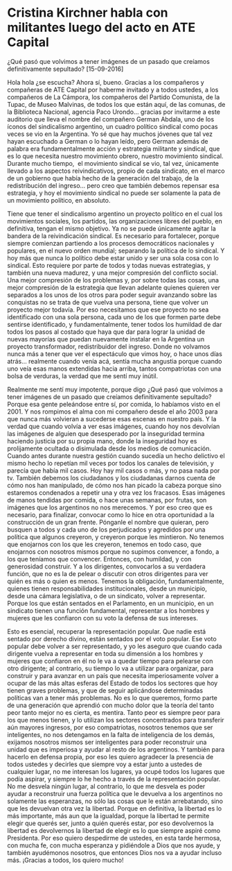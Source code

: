 # Cristina Kirchner habla con militantes luego del acto en ATE Capital

¿Qué pasó que volvimos a tener imágenes de un pasado que creíamos definitivamente sepultado?
[15-09-2016]


Hola hola ¿se escucha? Ahora sí, bueno. Gracias a los compañeros y compañeras de ATE Capital por haberme invitado y a todos ustedes, a los compañeros de La Cámpora, los compañeros del Partido Comunista, de la Tupac, de Museo Malvinas, de todos los que están aquí, de las comunas, de la Biblioteca Nacional, agencia Paco Urondo… gracias por invitarme a este auditorio que lleva el nombre del compañero German Abdala, uno de los íconos del sindicalismo argentino, un cuadro político sindical como pocas veces se vio en la Argentina.
Yo sé que hay muchos jóvenes que tal vez hayan escuchado a German o lo hayan leído, pero German además de palabra era fundamentalmente acción y estrategia militante y sindical, que es lo que necesita nuestro movimiento obrero, nuestro movimiento sindical. Durante mucho tiempo,  el movimiento sindical se vio, tal vez, únicamente llevado a los aspectos reivindicativos, propio de cada sindicato, en el marco de un gobierno que había hecho de la generación del trabajo, de la redistribución del ingreso… pero creo que también debemos repensar esa estrategia, y hoy el movimiento sindical no puede ser solamente la pata de un movimiento político, en absoluto.

Tiene que tener el sindicalismo argentino un proyecto político en el cual los movimientos sociales, los partidos, las organizaciones libres del pueblo, en definitiva, tengan el mismo objetivo. Ya no se puede únicamente agitar la bandera de la reivindicación sindical. Es necesario para fortalecer, porque siempre comienzan partiendo a los procesos democráticos nacionales y populares, en el nuevo orden mundial; separando la política de lo sindical. Y hoy más que nunca lo político debe estar unido y ser una sola cosa con lo sindical.
Esto requiere por parte de todos y todas nuevas estrategias, y también una nueva madurez, y una mejor compresión del conflicto social. Una mejor compresión de los problemas y, por sobre todas las cosas, una mejor compresión de la estrategia que llevan adelante quienes quieren ver separados a los unos de los otros para poder seguir avanzando sobre las conquistas no se trata de que vuelva una persona, tiene que volver un proyecto mejor todavía.
Por eso necesitamos que ese proyecto no sea identificado con una sola persona, cada uno de los que formen parte debe sentirse identificado, y fundamentalmente, tener todos los humildad de dar todos los pasos al costado que haya que dar para lograr la unidad de nuevas mayorías que puedan nuevamente instalar en la Argentina un proyecto transformador, redistribuidor del ingreso. Donde no volvamos nunca más a tener que ver el espectáculo que vimos hoy, o hace unos días atrás… realmente cuando venía acá, sentía mucha angustia porque cuando uno veía esas manos extendidas hacia arriba, tantos compatriotas con una bolsa de verduras, la verdad que me sentí muy inútil.

Realmente me sentí muy impotente, porque digo ¿Qué pasó que volvimos a tener imágenes de un pasado que creíamos definitivamente sepultado? Porque esa gente peleándose entre sí, por comida, lo habíamos visto en el 2001. Y nos rompimos el alma con mi compañero desde el año 2003 para que nunca más volvieran a sucederse esas escenas en nuestro país. Y la verdad que cuando volvía a ver esas imágenes, cuando hoy nos devolvían las imágenes de alguien que desesperado por la inseguridad termina haciendo justicia por su propia mano, donde la inseguridad hoy es prolijamente ocultada o disimulada desde los medios de comunicación.
Cuando antes durante nuestra gestión cuando sucedía un hecho delictivo el mismo hecho lo repetían mil veces por todos los canales de televisión, y parecía que había mil casos. Hoy hay mil casos o más, y no pasa nada por tv. También debemos los ciudadanos y los ciudadanas darnos cuenta de cómo nos han manipulado, de cómo nos han picado la cabeza porque sino estaremos condenados a repetir una y otra vez los fracasos. Esas imágenes de manos tendidas por comida, o hace unas semanas, por frutas, son imágenes que los argentinos no nos merecemos. Y por eso creo que es necesario, para finalizar, convocar como lo hice en otra oportunidad a la construcción de un gran frente. Pónganle el nombre que quieran, pero busquen a todos y cada uno de los perjudicados y agredidos por una política que algunos creyeron, y creyeron porque les mintieron.
No tenemos que enojarnos con los que les creyeron, tenemos en todo caso, que enojarnos con nosotros mismos porque no supimos convencer, a fondo, a los que teníamos que convencer. Entonces, con humildad, y con generosidad construir. Y a los dirigentes, convocarlos a su verdadera función, que no es la de pelear o discutir con otros dirigentes para ver quién es más o quien es menos. Tenemos la obligación, fundamentalmente, quienes tienen responsabilidades institucionales, desde un municipio, desde una cámara legislativa, o de un sindicato, volver a representar. Porque los que están sentados en el Parlamento, en un municipio, en un sindicato tienen una función fundamental, representar a los hombres y mujeres que les confiaron con su voto la defensa de sus intereses.

Esto es esencial, recuperar la representación popular. Que nadie está sentado por derecho divino, están sentados por el voto popular. Ese voto popular debe volver a ser representado, y yo les aseguro que cuando cada dirigente vuelva a representar en toda su dimensión a los hombres y mujeres que confiaron en él no le va a quedar tiempo para pelearse con otro dirigente; al contrario, su tiempo lo va a utilizar para organizar, para construir y para avanzar en un país que necesita imperiosamente volver a ocupar de las más altas esferas del Estado de todos los sectores que hoy tienen graves problemas, y que de seguir aplicándose determinadas políticas van a tener más problemas.
No es lo que queremos, formo parte de una generación que aprendió con mucho dolor que la teoría del tanto peor tanto mejor no es cierta, es mentira. Tanto peor es siempre peor para los que menos tienen, y lo utilizan los sectores concentrados para transferir aún mayores ingresos, por eso compatriotas, nosotros tenemos que ser inteligentes, no nos detengamos en la falta de inteligencia de los demás, exijamos nosotros mismos ser inteligentes para poder reconstruir una unidad que es imperiosa y ayudar al resto de los argentinos.
Y también para hacerlo en defensa propia, por eso les quiero agradecer la presencia de todos ustedes y decirles que siempre voy a estar junto a ustedes de cualquier lugar, no me interesan los lugares, ya ocupé todos los lugares que podía aspirar, y siempre lo he hecho a través de la representación popular. No me desvela ningún lugar, al contrario, lo que me desvela es poder ayudar a reconstruir una fuerza política que le devuelva a los argentinos no solamente las esperanzas, no sólo las cosas que le están arrebatando, sino que les devuelvan otra vez la libertad.
Porque en definitiva, la libertad es lo más importante, más aun que la igualdad, porque la libertad te permite elegir que querés ser, junto a quién querés estar, por eso devolvernos la libertad es devolvernos la libertad de elegir es lo que siempre aspiré como Presidenta. Por eso quiero despedirme de ustedes, en esta tarde hermosa, con mucha fe, con mucha esperanza y pidiéndole a Dios que nos ayude, y también ayudémonos nosotros, que entonces Dios nos va a ayudar incluso más. ¡Gracias a todos, los quiero mucho!